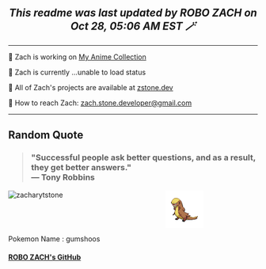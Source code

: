 <h2 align="center" style="font-style: italic; font-weight: bold;">This readme was last updated by ROBO ZACH on Oct 28, 05:06 AM EST 🪄 </h2></a>

---

🤖 Zach is working on [My Anime Collection](https://github.com/ZacharyTStone/My-Anime-Collection)

🤖 Zach is currently ...unable to load status

🤖 All of Zach's projects are available at [zstone.dev](https://www.zstone.dev/)

🤖 How to reach Zach: [zach.stone.developer@gmail.com](mailto:zach.stone.developer@gmail.com)

---

<!-- Add a Quotes section -->

## Random Quote

<h3>
<blockquote>
  "Successful people ask better questions, and as a result, they get better answers."
<br>— Tony Robbins
</blockquote>
</h3>

<div style="display: flex; flex-wrap: no-wrap; width: 100%; gap: 16px">
        <img width="60%" src="https://github-readme-streak-stats.herokuapp.com/?user=zacharytstone" alt="zacharytstone" />
    <img width="15%" class='poke-img' src='https://raw.githubusercontent.com/PokeAPI/sprites/master/sprites/pokemon/735.png' alt='gumshoos'/>
</div>

<span class="poke-name"> Pokemon Name : gumshoos</span>

#### [ROBO ZACH's GitHub](https://github.com/ROBO-ZACH)
